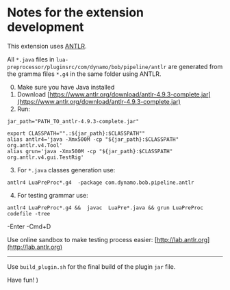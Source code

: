 # Notes for the extension development

This extension uses [ANTLR](https://www.antlr.org).

All `*.java` files in `lua-preprocessor/pluginsrc/com/dynamo/bob/pipeline/antlr` are generated from the gramma files `*.g4` in the same folder using ANTLR.

0. Make sure you have Java installed
1. Download [https://www.antlr.org/download/antlr-4.9.3-complete.jar](https://www.antlr.org/download/antlr-4.9.3-complete.jar)
2. Run:

```
jar_path="PATH_TO_antlr-4.9.3-complete.jar"

export CLASSPATH="".:${jar_path}:$CLASSPATH""
alias antlr4='java -Xmx500M -cp "${jar_path}:$CLASSPATH" org.antlr.v4.Tool'
alias grun='java -Xmx500M -cp "${jar_path}:$CLASSPATH" org.antlr.v4.gui.TestRig'
```

3. For `*.java` classes generation use:

```
antlr4 LuaPreProc*.g4  -package com.dynamo.bob.pipeline.antlr
```

4. For testing grammar use:

```
antlr4 LuaPreProc*.g4 &&  javac  LuaPre*.java && grun LuaPreProc codefile -tree
```
-Enter
-Cmd+D

Use online sandbox to make testing process easier: [http://lab.antlr.org](http://lab.antlr.org)

---
Use `build_plugin.sh` for the final build of the plugin `jar` file.

Have fun! )
